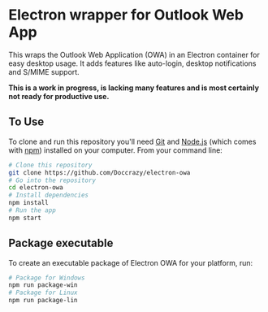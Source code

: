 # Electron wrapper for Outlook Web App

This wraps the Outlook Web Application (OWA) in an Electron container for easy desktop usage. It adds features like auto-login, desktop notifications and S/MIME support.

**This is a work in progress, is lacking many features and is most certainly not ready for productive use.**

## To Use

To clone and run this repository you'll need [Git](https://git-scm.com) and [Node.js](https://nodejs.org/en/download/) (which comes with [npm](http://npmjs.com)) installed on your computer. From your command line:

```bash
# Clone this repository
git clone https://github.com/Doccrazy/electron-owa
# Go into the repository
cd electron-owa
# Install dependencies
npm install
# Run the app
npm start
```

## Package executable

To create an executable package of Electron OWA for your platform, run:

```bash
# Package for Windows
npm run package-win
# Package for Linux
npm run package-lin
```
